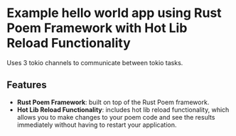 # Example hello world app using Rust Poem Framework with Hot Lib Reload Functionality

Uses 3 tokio channels to communicate between tokio tasks.

## Features

* **Rust Poem Framework**: built on top of the Rust Poem framework.
* **Hot Lib Reload Functionality**: includes hot lib reload functionality, which allows you to make changes to your poem code and see the results immediately without having to restart your application.
